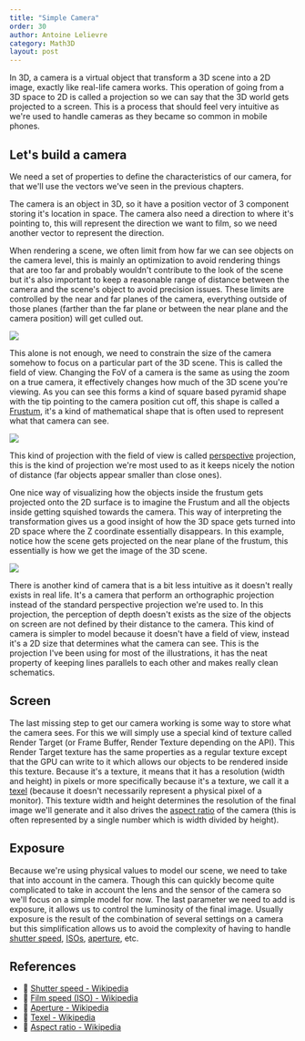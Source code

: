 ```yaml
---
title: "Simple Camera"
order: 30
author: Antoine Lelievre
category: Math3D 
layout: post
---
```


In 3D, a camera is a virtual object that transform a 3D scene into a 2D image, exactly like real-life camera works. This operation of going from a 3D space to 2D is called a projection so we can say that the 3D world gets projected to a screen. This is a process that should feel very intuitive as we're used to handle cameras as they became so common in mobile phones.

## Let's build a camera

We need a set of properties to define the characteristics of our camera, for that we'll use the vectors we've seen in the previous chapters.

The camera is an object in 3D, so it have a position vector of 3 component storing it's location in space. The camera also need a direction to where it's pointing to, this will represent the direction we want to film, so we need another vector to represent the direction.

When rendering a scene, we often limit from how far we can see objects on the camera level, this is mainly an optimization to avoid rendering things that are too far and probably wouldn't contribute to the look of the scene but it's also important to keep a reasonable range of distance between the camera and the scene's object to avoid precision issues. These limits are controlled by the near and far planes of the camera, everything outside of those planes (farther than the far plane or between the near plane and the camera position) will get culled out.

![](/assets/Recordings/Camera%2001.png)

This alone is not enough, we need to constrain the size of the camera somehow to focus on a particular part of the 3D scene. This is called the field of view. Changing the FoV of a camera is the same as using the zoom on a true camera, it effectively changes how much of the 3D scene you're viewing. As you can see this forms a kind of square based pyramid shape with the tip pointing to the camera position cut off, this shape is called a [Frustum](https://en.wikipedia.org/wiki/Frustum), it's a kind of mathematical shape that is often used to represent what that camera can see.

![](/assets/Recordings/Camera%2000.gif)

This kind of projection with the field of view is called [perspective](https://en.wikipedia.org/wiki/Perspective_(graphical)) projection, this is the kind of projection we're most used to as it keeps nicely the notion of distance (far objects appear smaller than close ones).

One nice way of visualizing how the objects inside the frustum gets projected onto the 2D surface is to imagine the Frustum and all the objects inside getting squished towards the camera. This way of interpreting the transformation gives us a good insight of how the 3D space gets turned into 2D space where the Z coordinate essentially disappears. In this example, notice how the scene gets projected on the near plane of the frustum, this essentially is how we get the image of the 3D scene.

![](/assets/Recordings/Camera%2002.gif)

There is another kind of camera that is a bit less intuitive as it doesn't really exists in real life. It's a camera that perform an orthographic projection instead of the standard perspective projection we're used to. In this projection, the perception of depth doesn't exists as the size of the objects on screen are not defined by their distance to the camera. This kind of camera is simpler to model because it doesn't have a field of view, instead it's a 2D size that determines what the camera can see. This is the projection I've been using for most of the illustrations, it has the neat property of keeping lines parallels to each other and makes really clean schematics.

## Screen

The last missing step to get our camera working is some way to store what the camera sees. For this we will simply use a special kind of texture called Render Target (or Frame Buffer, Render Texture depending on the API). This Render Target texture has the same properties as a regular texture except that the GPU can write to it which allows our objects to be rendered inside this texture. Because it's a texture, it means that it has a resolution (width and height) in pixels or more specifically because it's a texture, we call it a [texel](https://en.wikipedia.org/wiki/Texel_(graphics)) (because it doesn't necessarily represent a physical pixel of a monitor). This texture width and height determines the resolution of the final image we'll generate and it also drives the [aspect ratio](https://en.wikipedia.org/wiki/Aspect_ratio_(image)) of the camera (this is often represented by a single number which is width divided by height).

## Exposure

Because we're using physical values to model our scene, we need to take that into account in the camera. Though this can quickly become quite complicated to take in account the lens and the sensor of the camera so we'll focus on a simple model for now.
The last parameter we need to add is exposure, it allows us to control the luminosity of the final image.
Usually exposure is the result of the combination of several settings on a camera but this simplification allows us to avoid the complexity of having to handle [shutter speed](https://en.wikipedia.org/wiki/Shutter_speed), [ISOs](https://en.wikipedia.org/wiki/Film_speed#ISO), [aperture](https://en.wikipedia.org/wiki/Aperture), etc.

## References

- 📄 [Shutter speed - Wikipedia](https://en.wikipedia.org/wiki/Shutter_speed)
- 📄 [Film speed (ISO) - Wikipedia](https://en.wikipedia.org/wiki/Film_speed#ISO)
- 📄 [Aperture - Wikipedia](https://en.wikipedia.org/wiki/Aperture)
- 📄 [Texel - Wikipedia](https://en.wikipedia.org/wiki/Texel_(graphics))
- 📄 [Aspect ratio - Wikipedia](https://en.wikipedia.org/wiki/Aspect_ratio_(image))
